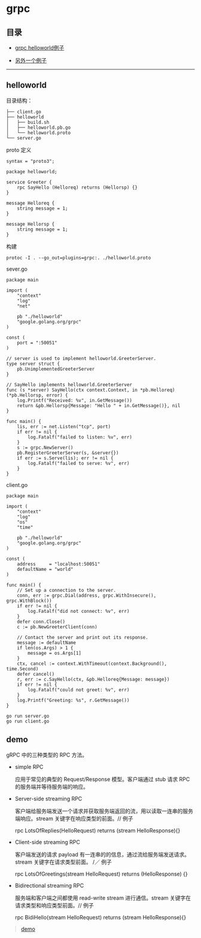 # grpc 

## 目录

* [grpc helloworld例子](#helloworld)

* [另外一个例子](#demo)

---

## helloworld 

目录结构：
```
├── client.go
├── helloworld
│   ├── build.sh
│   ├── helloworld.pb.go
│   └── helloworld.proto
└── server.go
```

proto 定义
```
syntax = "proto3";

package helloworld;

service Greeter {
    rpc SayHello (Helloreq) returns (Hellorsp) {}
}

message Helloreq {
    string message = 1;
}

message Hellorsp {
    string message = 1;
}
```

构建
```
protoc -I . --go_out=plugins=grpc:. ./helloworld.proto
```

sever.go 
```
package main

import (
	"context"
	"log"
	"net"

	pb "./helloworld"
	"google.golang.org/grpc"
)

const (
	port = ":50051"
)

// server is used to implement helloworld.GreeterServer.
type server struct {
	pb.UnimplementedGreeterServer
}

// SayHello implements helloworld.GreeterServer
func (s *server) SayHello(ctx context.Context, in *pb.Helloreq) (*pb.Hellorsp, error) {
	log.Printf("Received: %v", in.GetMessage())
	return &pb.Hellorsp{Message: "Hello " + in.GetMessage()}, nil
}

func main() {
	lis, err := net.Listen("tcp", port)
	if err != nil {
		log.Fatalf("failed to listen: %v", err)
	}
	s := grpc.NewServer()
	pb.RegisterGreeterServer(s, &server{})
	if err := s.Serve(lis); err != nil {
		log.Fatalf("failed to serve: %v", err)
	}
}

```

client.go 
```
package main

import (
	"context"
	"log"
	"os"
	"time"

	pb "./helloworld"
	"google.golang.org/grpc"
)

const (
	address     = "localhost:50051"
	defaultName = "world"
)

func main() {
	// Set up a connection to the server.
	conn, err := grpc.Dial(address, grpc.WithInsecure(), grpc.WithBlock())
	if err != nil {
		log.Fatalf("did not connect: %v", err)
	}
	defer conn.Close()
	c := pb.NewGreeterClient(conn)

	// Contact the server and print out its response.
	message := defaultName
	if len(os.Args) > 1 {
		message = os.Args[1]
	}
	ctx, cancel := context.WithTimeout(context.Background(), time.Second)
	defer cancel()
	r, err := c.SayHello(ctx, &pb.Helloreq{Message: message})
	if err != nil {
		log.Fatalf("could not greet: %v", err)
	}
	log.Printf("Greeting: %s", r.GetMessage())
}
```

```
go run server.go 
go run client.go 
```

## demo 

gRPC 中的三种类型的 RPC 方法。

* simple RPC
    
    应用于常见的典型的 Request/Response 模型。客户端通过 stub 请求 RPC 的服务端并等待服务端的响应。

* Server-side streaming RPC

    客户端给服务端发送一个请求并获取服务端返回的流，用以读取一连串的服务端响应。stream 关键字在响应类型的前面。// 例子

    rpc LotsOfReplies(HelloRequest) returns (stream HelloResponse){}


* Client-side streaming RPC
    
    客户端发送的请求 payload 有一连串的的信息，通过流给服务端发送请求。stream 关键字在请求类型前面。 /／ 例子

    rpc LotsOfGreetings(stream HelloRequest) returns (HelloResponse) {}

* Bidirectional streaming RPC

    服务端和客户端之间都使用 read-write stream 进行通信。stream 关键字在请求类型和响应类型前面。// 例子
    
    rpc BidiHello(stream HelloRequest) returns (stream HelloResponse){}

> [demo](../example_code/grpc_demo/main.go)